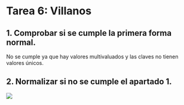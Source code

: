 # Tarea 6: Villanos

## 1. Comprobar si se cumple la primera forma normal.

No se cumple ya que hay valores multivaluados y las claves no tienen valores únicos.

## 2. Normalizar si no se cumple el apartado 1.

<img src="tarea6.png">
